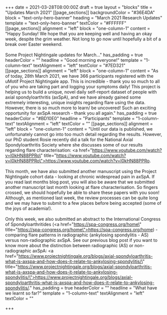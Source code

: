 +++
date = 2021-03-28T08:00:00Z
draft = true
layout = "blocks"
title = "Updates March 2021"
[[page_sections]]
backgroundColor = "#36E4DA"
block = "text-only-hero-banner"
heading = "March 2021 Research Updates"
template = "text-only-hero-banner"
textColor = "#FFFFFF"
[[page_sections]]
alignment = "left"
block = "one-column-1"
content = "Happy Sunday! We hope that you are keeping well and having an okay week, despite the grim weather. Not long to go now until hopefully a bit of a break over Easter weekend.<br><br>Some Project Nightingale updates for March..."
has_padding = true
headerColor = ""
headline = "Good morning everyone!"
template = "1-column-text"
textAlignment = "left"
textColor = "#7ED321"
[[page_sections]]
alignment = "left"
block = "one-column-1"
content = "As of today, 28th March 2021, we have 366 participants registered with the uMotif Project Nightingale app. This is incredible - thank you so much to all of you who are taking part and logging your symptoms daily! This project is helping us to build a unique, novel daily self-report dataset of people with axial spondyloarthritis (axSpA), and we have already gained some extremely interesting, unique insights regarding flare using the data. However, there is so much more to learn/ be uncovered! Such an exciting opportunity for axSpA research - thank you all again."
has_padding = true
headerColor = "#BD10E0"
headline = "Participants"
template = "1-column-text"
textAlignment = "left"
textColor = ""
[[page_sections]]
alignment = "left"
block = "one-column-1"
content = "Until our data is published, we unfortunately cannot go into too much detail regarding the results. However, our PhD student Rosie recently did a talk for the National Axial Spondyloarthritis Society where she discusses some of our results regarding flare characterisation: <a href=\"https://www.youtube.com/watch?v=I0kHN88PPRo\" title=\"https://www.youtube.com/watch?v=I0kHN88PPRo\">https://www.youtube.com/watch?v=I0kHN88PPRo</a>.<br><br>This month, we have also submitted another manuscript using the Project Nightingale cohort data - looking at chronic widespread pain in axSpA. If you read last months blog post, you will also be aware that we submitted another manuscript last month looking at flare characterisation. So fingers crossed, we should hopefully be able to share these papers with you soon! Although, as mentioned last week, the review processes can be quite long and we may have to submit to a few places before being accepted (some of the joys of academia!).<br><br>Only this week, we also submitted an abstract to the International Congress of Spondyloarthritides (<a href=\"https://spa-congress.org/home\" title=\"https://spa-congress.org/home\">https://spa-congress.org/home</a>) - comparing flare patterns in radiographic (ankylosing spondylitis - AS) versus non-radiographic axSpA. See our previous blog post if you want to know more about the distinction between radiographic (AS) or non-radiographic axSpA: <a href=\"https://www.projectnightingale.org/blogs/axial-spondyloarthritis-what-is-axspa-and-how-does-it-relate-to-ankylosing-spondylitis/\" title=\"https://www.projectnightingale.org/blogs/axial-spondyloarthritis-what-is-axspa-and-how-does-it-relate-to-ankylosing-spondylitis/\">https://www.projectnightingale.org/blogs/axial-spondyloarthritis-what-is-axspa-and-how-does-it-relate-to-ankylosing-spondylitis/</a>."
has_padding = true
headerColor = ""
headline = "What have we learnt so far?"
template = "1-column-text"
textAlignment = "left"
textColor = ""

+++
